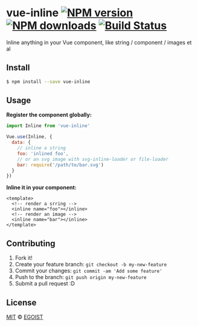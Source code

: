 # vue-inline [![NPM version](https://img.shields.io/npm/v/vue-svg-icon.svg?style=flat-square)](https://npmjs.com/package/vue-svg-icon) [![NPM downloads](https://img.shields.io/npm/dm/vue-svg-icon.svg?style=flat-square)](https://npmjs.com/package/vue-svg-icon) [![Build Status](https://img.shields.io/circleci/project/egoist/vue-svg-icon/master.svg?style=flat-square)](https://circleci.com/gh/egoist/vue-svg-icon)

Inline anything in your Vue component, like string / component / images et al

## Install

```bash
$ npm install --save vue-inline
```

## Usage

**Register the component globally:**

```js
import Inline from 'vue-inline'

Vue.use(Inline, {
  data: {
    // inline a string
    foo: 'inlined foo',
    // or an svg image with svg-inline-loader or file-loader
    bar: require('/path/to/bar.svg')
  }
})
```

**Inline it in your component:**

```vue
<template>
  <!-- render a srring -->
  <inline name="foo"></inline>
  <!-- render an image -->
  <inline name="bar"></inline>
</template>
```

## Contributing

1. Fork it!
2. Create your feature branch: `git checkout -b my-new-feature`
3. Commit your changes: `git commit -am 'Add some feature'`
4. Push to the branch: `git push origin my-new-feature`
5. Submit a pull request :D

## License

[MIT](https://egoist.mit-license.org/) © [EGOIST](https://github.com/egoist)
